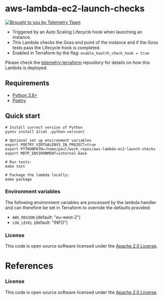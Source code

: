
# aws-lambda-ec2-launch-checks

[![Brought to you by Telemetry Team](https://img.shields.io/badge/MDTP-Telemetry-40D9C0?style=flat&labelColor=000000&logo=gov.uk)](https://confluence.tools.tax.service.gov.uk/display/TEL/Telemetry)

* Triggered by an Auto Scaling Lifecycle hook when launching an instance.
* This Lambda checks the Goss end point of the instance and if the Goss tests pass the Lifecycle hook is completed.
* Enabled in Terraform by the flag: `enable_health_check_hook = true`

Please check the [telemetry-terraform](https://github.com/hmrc/telemetry-terraform) repository for details on how this Lambda is deployed.

## Requirements

* [Python 3.8+](https://www.python.org/downloads/release)
* [Poetry](https://python-poetry.org/)

## Quick start

```shell
# Install correct version of Python
pyenv install $(cat .python-version)

# Optional set up environment variables
export POETRY_VIRTUALENVS_IN_PROJECT=true
export PYTHONPATH=/home/paul/work_repos/aws-lambda-ec2-launch-checks
export MDTP_ENVIRONMENT=internal-base

# Run tests:
make test

# Package the lambda locally:
make package
```

### Environment variables
The following environment variables are processed by the lambda handler and can therefore be set in Terraform to
override the defaults provided:

* `AWS_REGION` (default: "eu-west-2")
* `LOG_LEVEL` (default: "INFO")

### License

This code is open source software licensed under the [Apache 2.0 License]("http://www.apache.org/licenses/LICENSE-2.0.html").

# References


### License

This code is open source software licensed under the [Apache 2.0 License]("http://www.apache.org/licenses/LICENSE-2.0.html").
